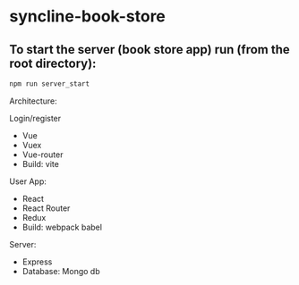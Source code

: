 # syncline-book-store
## To  start the server (book store app) run (from the root directory):

```bash
npm run server_start
```

Architecture:
 
 
 Login/register
  + Vue
  + Vuex 
  + Vue-router
  + Build: vite
  
 User App:
  + React
  + React Router
  + Redux
  + Build: webpack babel
  
 Server:
  + Express
  + Database: Mongo db
  
